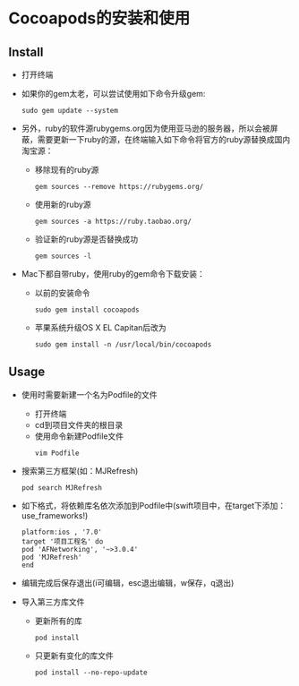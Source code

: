
# Cocoapods的安装和使用

## Install
* 打开终端

* 如果你的gem太老，可以尝试使用如下命令升级gem:
  ```
  sudo gem update --system
  ```

* 另外，ruby的软件源rubygems.org因为使用亚马逊的服务器，所以会被屏蔽，需要更新一下ruby的源，在终端输入如下命令将官方的ruby源替换成国内淘宝源：
  * 移除现有的ruby源
    ```
    gem sources --remove https://rubygems.org/
    ```
  * 使用新的ruby源
    ```
    gem sources -a https://ruby.taobao.org/
    ```
  * 验证新的ruby源是否替换成功
    ```
    gem sources -l
    ```
  
* Mac下都自带ruby，使用ruby的gem命令下载安装：
  * 以前的安装命令
     ```
    sudo gem install cocoapods
    ```
  * 苹果系统升级OS X EL Capitan后改为
    ```
    sudo gem install -n /usr/local/bin/cocoapods
    ```
  


## Usage
  * 使用时需要新建一个名为Podfile的文件
      * 打开终端
      * cd到项目文件夹的根目录
      * 使用命令新建Podfile文件
        ```
        vim Podfile
        ```
   
  * 搜索第三方框架(如：MJRefresh)
      ```
      pod search MJRefresh
      ```
      
  * 如下格式，将依赖库名依次添加到Podfile中(swift项目中，在target下添加：use_frameworks!)
      ```
      platform:ios , '7.0'
      target '项目工程名' do
      pod 'AFNetworking', '~>3.0.4'
      pod 'MJRefresh'
      end
      ```
  * 编辑完成后保存退出(i可编辑，esc退出编辑，w保存，q退出)
    
  * 导入第三方库文件
      * 更新所有的库
        ```
        pod install
        ```
      * 只更新有变化的库文件
        ```
        pod install --no-repo-update
        ```
      
  
  
